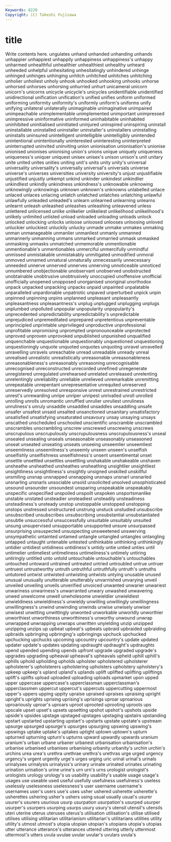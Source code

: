 ```yaml
---
Keywords: 8220 
Copyright: (C) Takeshi Fujisawa
---
```


# title

Write contents here.
 ungulates unhand
unhanded unhanding unhands unhappier unhappiest unhappily unhappiness unhappiness's unhappy unharmed
unhealthful unhealthier unhealthiest unhealthy unheard unheeded unhelpful unhesitating unhesitatingly unhindered
unhinge unhinged unhinges unhinging unhitch unhitched unhitches unhitching unholier unholiest
unholy unhook unhooked unhooking unhooks unhorse unhorsed unhorses unhorsing unhurried
unhurt unicameral unicorn unicorn's unicorns unicycle unicycle's unicycles unidentifiable unidentified
unidirectional unification unification's unified unifies uniform uniformed uniforming uniformity uniformity's
uniformly uniform's uniforms unify unifying unilateral unilaterally unimaginable unimaginative unimpaired
unimpeachable unimplementable unimplemented unimportant unimpressed unimpressive uninformative uninformed uninhabitable uninhabited
uninhibited uninitialised uninitiated uninjured uninspired uninspiring uninstall uninstallable uninstalled uninstaller
uninstaller's uninstallers uninstalling uninstalls uninsured unintelligent unintelligible unintelligibly unintended unintentional
unintentionally uninterested uninteresting uninterpreted uninterrupted uninvited uninviting union unionisation unionisation's
unionise unionised unionises unionising union's unions unique uniquely uniqueness uniqueness's
uniquer uniquest unisex unisex's unison unison's unit unitary unite united
unites unities uniting unit's units unity unity's universal universality universality's
universally universal's universals universe universe's universes universities university university's unjust
unjustifiable unjustified unjustly unkempt unkind unkinder unkindest unkindlier unkindliest unkindly
unkindness unkindness's unknowable unknowing unknowingly unknowings unknown unknown's unknowns unlabelled
unlace unlaced unlaces unlacing unlatch unlatched unlatches unlatching unlawful unlawfully
unleaded unleaded's unlearn unlearned unlearning unlearns unlearnt unleash unleashed unleashes
unleashing unleavened unless unlettered unlicensed unlike unlikelier unlikeliest unlikelihood unlikelihood's
unlikely unlimited unlisted unload unloaded unloading unloads unlock unlocked unlocking
unlocks unloose unloosed unlooses unloosing unloved unluckier unluckiest unluckily unlucky
unmade unmake unmakes unmaking unman unmanageable unmanlier unmanliest unmanly unmanned
unmannerly unmanning unmans unmarked unmarried unmask unmasked unmasking unmasks unmatched
unmemorable unmentionable unmentionable's unmentionables unmerciful unmercifully unmindful unmissed unmistakable unmistakably
unmitigated unmodified unmoral unmoved unnamed unnatural unnaturally unnecessarily unnecessary unneeded
unnerve unnerved unnerves unnerving unnoticeable unnoticed unnumbered unobjectionable unobservant unobserved
unobstructed unobtainable unobtrusive unobtrusively unoccupied unoffensive unofficial unofficially unopened unopposed
unorganised unoriginal unorthodox unpack unpacked unpacking unpacks unpaid unpainted unpalatable
unparalleled unpardonable unpatriotic unpaved unperturbed unpick unpin unpinned unpinning unpins
unplanned unpleasant unpleasantly unpleasantness unpleasantness's unplug unplugged unplugging unplugs unplumbed
unpolluted unpopular unpopularity unpopularity's unprecedented unpredictability unpredictability's unpredictable unprejudiced unpremeditated
unprepared unpretentious unpreventable unprincipled unprintable unprivileged unproductive unprofessional unprofitable unpromising
unprompted unpronounceable unprotected unproved unproven unprovoked unpublished unpunished unqualified unquenchable
unquestionable unquestionably unquestioned unquestioning unquestioningly unquote unquoted unquotes unquoting unravel
unravelled unravelling unravels unreachable unread unreadable unready unreal unrealised unrealistic
unrealistically unreasonable unreasonableness unreasonableness's unreasonably unreasoning unrecognisable unrecognised unreconstructed unrecorded
unrefined unregenerate unregistered unregulated unrehearsed unrelated unreleased unrelenting unrelentingly unreliability
unreliable unrelieved unremarkable unremitting unrepeatable unrepentant unrepresentative unrequited unreserved unreservedly
unresolved unresponsive unrest unrestrained unrestricted unrest's unrewarding unripe unriper unripest
unrivalled unroll unrolled unrolling unrolls unromantic unruffled unrulier unruliest unruliness
unruliness's unruly unsaddle unsaddled unsaddles unsaddling unsafe unsafer unsafest unsaid
unsalted unsanctioned unsanitary unsatisfactory unsatisfied unsatisfying unsaturated unsavoury unsay unsaying
unsays unscathed unscheduled unschooled unscientific unscramble unscrambled unscrambles unscrambling unscrew
unscrewed unscrewing unscrews unscrupulous unscrupulously unscrupulousness unscrupulousness's unseal unsealed unsealing
unseals unseasonable unseasonably unseasoned unseat unseated unseating unseats unseeing unseemlier
unseemliest unseemliness unseemliness's unseemly unseen unseen's unselfish unselfishly unselfishness unselfishness's
unsent unsentimental unset unsettle unsettled unsettles unsettling unshakable unshakeable unshaven
unsheathe unsheathed unsheathes unsheathing unsightlier unsightliest unsightliness unsightliness's unsightly unsigned
unskilled unskillful unsmiling unsnap unsnapped unsnapping unsnaps unsnarl unsnarled unsnarling
unsnarls unsociable unsold unsolicited unsolved unsophisticated unsound unsounder unsoundest unsparing
unspeakable unspeakably unspecific unspecified unspoiled unspoilt unspoken unsportsmanlike unstable unstated
unsteadier unsteadiest unsteadily unsteadiness unsteadiness's unsteady unstop unstoppable unstopped unstopping
unstops unstressed unstructured unstrung unstuck unstudied unsubscribe unsubscribed unsubscribes unsubscribing
unsubstantial unsubstantiated unsubtle unsuccessful unsuccessfully unsuitable unsuitably unsuited unsung unsupervised
unsupportable unsupported unsure unsurpassed unsurprising unsuspected unsuspecting unsweetened unswerving unsympathetic
untainted untamed untangle untangled untangles untangling untapped untaught untenable untested
unthinkable unthinking unthinkingly untidier untidiest untidiness untidiness's untidy untie untied
unties until untimelier untimeliest untimeliness untimeliness's untimely untiring untiringly untitled
unto untold untouchable untouchable's untouchables untouched untoward untrained untreated untried
untroubled untrue untruer untruest untrustworthy untruth untruthful untruthfully untruth's untruths
untutored untwist untwisted untwisting untwists untying unusable unused unusual unusually
unutterable unutterably unvarnished unvarying unveil unveiled unveiling unveils unverified unvoiced
unwanted unwarier unwariest unwariness unwariness's unwarranted unwary unwashed unwavering unwed
unwelcome unwell unwholesome unwieldier unwieldiest unwieldiness unwieldiness's unwieldy unwilling unwillingly
unwillingness unwillingness's unwind unwinding unwinds unwise unwisely unwiser unwisest unwitting
unwittingly unwonted unworkable unworldly unworthier unworthiest unworthiness unworthiness's unworthy unwound
unwrap unwrapped unwrapping unwraps unwritten unyielding unzip unzipped unzipping unzips
up upbeat upbeat's upbeats upbraid upbraided upbraiding upbraids upbringing upbringing's
upbringings upchuck upchucked upchucking upchucks upcoming upcountry upcountry's update updated
updater update's updates updating updraught updraught's updraughts upend upended upending
upends upfront upgrade upgraded upgrade's upgrades upgrading upheaval upheaval's upheavals
upheld uphill uphill's uphills uphold upholding upholds upholster upholstered upholsterer
upholsterer's upholsterers upholstering upholsters upholstery upholstery's upkeep upkeep's upland upland's
uplands uplift uplifted uplifting upliftings uplift's uplifts upload uploaded uploading
uploads upmarket upon upped upper uppercase uppercase's upperclassman upperclassman's upperclassmen
uppercut uppercut's uppercuts uppercutting uppermost upper's uppers upping uppity upraise
upraised upraises upraising upright upright's uprights uprising uprising's uprisings uproar
uproarious uproariously uproar's uproars uproot uprooted uprooting uproots ups upscale
upset upset's upsets upsetting upshot upshot's upshots upside upside's upsides
upstage upstaged upstages upstaging upstairs upstanding upstart upstarted upstarting upstart's
upstarts upstate upstate's upstream upsurge upsurged upsurge's upsurges upsurging upswing
upswing's upswings uptake uptake's uptakes uptight uptown uptown's upturn upturned
upturning upturn's upturns upward upwardly upwards uranium uranium's urban urbane
urbaner urbanest urbanisation urbanisation's urbanise urbanised urbanises urbanising urbanity urbanity's
urchin urchin's urchins urea urea's urethra urethrae urethra's urethras urge
urged urgency urgency's urgent urgently urge's urges urging uric urinal
urinal's urinals urinalyses urinalysis urinalysis's urinary urinate urinated urinates urinating
urination urination's urine urine's urn urn's urns urologist urologist's urologists
urology urology's us usability usability's usable usage usage's usages use
useable used useful usefully usefulness usefulness's useless uselessly uselessness uselessness's
user username username's usernames user's users use's uses usher ushered
usherette usherette's usherettes ushering usher's ushers using usual usually usual's
usurer usurer's usurers usurious usurp usurpation usurpation's usurped usurper usurper's
usurpers usurping usurps usury usury's utensil utensil's utensils uteri uterine
uterus uteruses uterus's utilisation utilisation's utilise utilised utilises utilising utilitarian
utilitarianism utilitarian's utilitarians utilities utility utility's utmost utmost's utopia utopian
utopian's utopians utopia's utopias utter utterance utterance's utterances uttered uttering
utterly uttermost uttermost's utters uvula uvulae uvular uvular's uvulars uvula's
